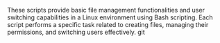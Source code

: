 These scripts provide basic file management functionalities and user switching capabilities in a Linux environment using Bash scripting. Each script performs a specific task related to creating files, managing their permissions, and switching users effectively.
git